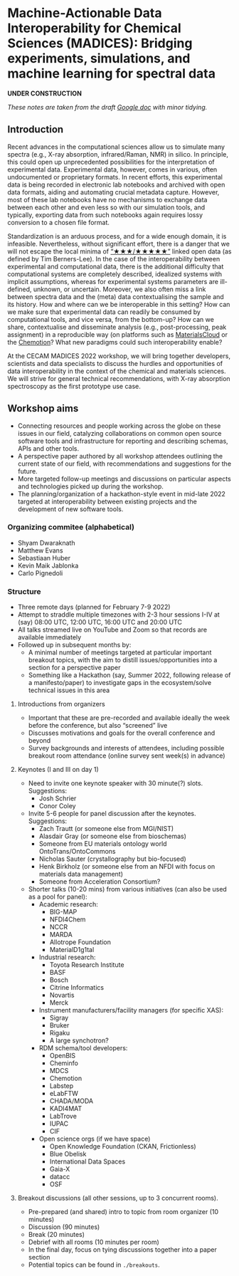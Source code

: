 # Machine-Actionable Data Interoperability for Chemical Sciences (MADICES): Bridging experiments, simulations, and machine learning for spectral data

**UNDER CONSTRUCTION**

*These notes are taken from the draft [Google doc](https://docs.google.com/document/d/1AP24-2ytyDjZvLK5kG5pRnQFtIA_7M8nYeqHEskWvQI/edit) with minor tidying.*

## Introduction

Recent advances in the computational sciences allow us to simulate many spectra (e.g., X-ray absorption, infrared/Raman, NMR) in silico. In principle, this could open up unprecedented possibilities for the interpretation of experimental data. 
Experimental data, however, comes in various, often undocumented or proprietary formats. 
In recent efforts, this experimental data is being recorded in electronic lab notebooks and archived with open data formats, aiding and automating crucial metadata capture. 
However, most of these lab notebooks have no mechanisms to exchange data between each other and even less so with our simulation tools, and typically, exporting data from such notebooks again requires lossy conversion to a chosen file format.

Standardization is an arduous process, and for a wide enough domain, it is infeasible. 
Nevertheless, without significant effort, there is a danger that we will not escape the local minima of [“★★★/★★★★★”](https://www.w3.org/DesignIssues/LinkedData.html) linked open data (as defined by Tim Berners-Lee).
In the case of the interoperability between experimental and computational data, there is the additional difficulty that computational systems are completely described, idealized systems with implicit assumptions, whereas for experimental systems parameters are ill-defined, unknown, or uncertain.
Moreover, we also often miss a link between spectra data and the (meta) data contextualising the sample and its history.
How and where can we be interoperable in this setting? How can we make sure that experimental data can readily be consumed by computational tools, and vice versa, from the bottom-up? 
How can we share, contextualise and disseminate analysis (e.g., post-processing, peak assignment) in a reproducible way (on platforms such as [MaterialsCloud](https://materialscloud.org) or the [Chemotion](https://www.chemotion.net)? 
What new paradigms could such interoperability enable?

At the CECAM MADICES 2022 workshop, we will bring together developers, scientists and data specialists to discuss the hurdles and opportunities of data interoperability in the context of the chemical and materials sciences.
We will strive for general technical recommendations,  with  X-ray absorption spectroscopy as the first prototype use case.

## Workshop aims

- Connecting resources and people working across the globe on these issues in our field, catalyzing collaborations on common open source software tools and infrastructure for reporting and describing schemas, APIs and other tools.
- A perspective paper authored by all workshop attendees outlining the current state of our field, with recommendations and suggestions for the future.
- More targeted follow-up meetings and discussions on particular aspects and technologies picked up during the workshop.
- The planning/organization of a hackathon-style event in mid-late 2022 targeted at interoperability between existing projects and the development of new software tools.

### Organizing commitee (alphabetical)

- Shyam Dwaraknath
- Matthew Evans
- Sebastiaan Huber
- Kevin Maik Jablonka
- Carlo Pignedoli

### Structure

- Three remote days (planned for February 7-9 2022)
- Attempt to straddle multiple timezones with 2-3 hour sessions I-IV at (say) 08:00 UTC, 12:00 UTC, 16:00 UTC and 20:00 UTC
- All talks streamed live on YouTube and Zoom so that records are available immediately
- Followed up in subsequent months by:
    - A minimal number of meetings targeted at particular important breakout topics, with the aim to distill issues/opportunities into a section for a perspective paper
    - Something like a Hackathon (say, Summer 2022, following release of a manifesto/paper) to investigate gaps in the ecosystem/solve technical issues in this area

1. Introductions from organizers
    - Important that these are pre-recorded and available ideally the week before the conference, but also “screened” live
    - Discusses motivations and goals for the overall conference and beyond
    - Survey backgrounds and interests of attendees, including possible breakout room attendance (online survey sent week(s) in advance) 

2. Keynotes (I and III on day 1) 
    - Need to invite one keynote speaker with 30 minute(?) slots. Suggestions:
        - Josh Schrier
        - Conor Coley
    - Invite 5-6 people for panel discussion after the keynotes. Suggestions:
        - Zach Trautt (or someone else from MGI/NIST)
        - Alasdair Gray (or someone else from bioschemas)
        - Someone from EU materials ontology world OntoTrans/OntoCommons 
        - Nicholas Sauter (crystallography but bio-focused)
        - Henk Birkholz (or someone else from an NFDI with focus on materials data management)
        - Someone from Acceleration Consortium?
    - Shorter talks (10-20 mins) from various initiatives (can also be used as a pool for panel):
        - Academic research:
            - BIG-MAP
            - NFDI4Chem
            - NCCR
            - MARDA
            - Allotrope Foundation
            - MaterialD1g1tal
        - Industrial research:
            - Toyota Research Institute
            - BASF
            - Bosch
            - Citrine Informatics
            - Novartis
            - Merck
        - Instrument manufacturers/facility managers (for specific XAS):
            - Sigray
            - Bruker
            - Rigaku
            - A large synchotron? 
        - RDM schema/tool developers:
            - OpenBIS
            - Cheminfo
            - MDCS
            - Chemotion
            - Labstep
            - eLabFTW
            - CHADA/MODA
            - KADI4MAT
            - LabTrove
            - IUPAC
            - CIF
        - Open science orgs (if we have space)
            - Open Knowledge Foundation (CKAN, Frictionless)
            - Blue Obelisk
            - International Data Spaces
            - Gaia-X
            - datacc
            - OSF

3. Breakout discussions (all other sessions, up to 3 concurrent rooms). 
    - Pre-prepared (and shared) intro to topic from room organizer (10 minutes)
    - Discussion (90 minutes)
    - Break (20 minutes)
    - Debrief with all rooms (10 minutes per room)
    - In the final day, focus on tying discussions together into a paper section
    - Potential topics can be found in `./breakouts`.
